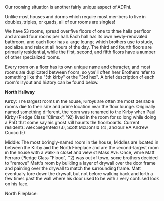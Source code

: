 Our rooming situation is another fairly unique aspect of ADPhi.

Unlike most houses and dorms which require most members to live in doubles, triples, or quads, all of our rooms are singles!

We have 53 rooms, spread over five floors of one to three halls per floor and around four rooms per hall. Each hall has its own newly-renovated bathroom, and each floor has a large lounge which brothers use to study, socialize, and relax at all hours of the day. The third and fourth floors are primarily residential, while the first, second, and fifth floors have a number of other <link>specialized rooms</link>.

Every room on a floor has its own unique name and character, and most rooms are duplicated between floors, so you'll often hear Brothers refer to something like the "5th kirby" or the "3rd hex". A brief description of each room's layout and history can be found below.

<b>North Hallway</b>

Kirby: The largest rooms in the house, Kirbys are often the most desirable rooms due to their size and prime location near the floor lounge. Originally named something different, the room was renamed to the Kirby when Paul Kirby (Pledge Class "Climax", '92) lived in the room for so long while doing a PhD that some say his ghost still haunts the floorboards. Current residents: Alex Siegenfeld (3), Scott McDonald (4), and our RA Andrew Cuoco (5)

Middle: The most boringly-named room in the house, Middles are located in between the Kirby and the North Fireplace and are the second-largest room in the house with a walk-in closet and view of Mass Ave. Once, while Matt Ferraro (Pledge Class "Flood", '12) was out of town, some brothers decided to "remove" Matt's room by building a layer of drywall over the door frame and painting over the drywall to match the surrounding frame. Matt eventually tore down the drywall, but not before walking back and forth a few times past the wall where his door used to be with a very confused look on his face.

North Fireplace: 
